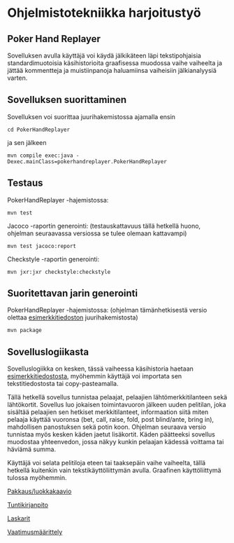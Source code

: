 # Ohjelmistotekniikka harjoitustyö

## Poker Hand Replayer

Sovelluksen avulla käyttäjä voi käydä jälkikäteen läpi tekstipohjaisia standardimuotoisia käsihistorioita graafisessa muodossa vaihe vaiheelta ja jättää kommentteja ja muistiinpanoja haluamiinsa vaiheisiin jälkianalyysiä varten.

## Sovelluksen suorittaminen

Sovelluksen voi suorittaa juurihakemistossa ajamalla ensin
```
cd PokerHandReplayer
```
ja sen jälkeen

```
mvn compile exec:java -Dexec.mainClass=pokerhandreplayer.PokerHandReplayer
```
## Testaus

PokerHandReplayer -hajemistossa:
```
mvn test
```

Jacoco -raportin generointi: (testauskattavuus tällä hetkellä huono, ohjelman seuraavassa versiossa se tulee olemaan kattavampi)
```
mvn test jacoco:report
```

Checkstyle -raportin generointi:
```
mvn jxr:jxr checkstyle:checkstyle
```
## Suoritettavan jarin generointi

PokerHandReplayer -hajemistossa: (ohjelman tämänhetkisestä versio olettaa [esimerkkitiedoston](https://github.com/gitblast/ot-harjoitustyo/blob/master/PokerHandReplayer/handhistory.txt) juurihakemistosta)
```
mvn package
```
## Sovelluslogiikasta

Sovelluslogiikka on kesken, tässä vaiheessa käsihistoria haetaan [esimerkkitiedostosta](https://github.com/gitblast/ot-harjoitustyo/blob/master/PokerHandReplayer/handhistory.txt), myöhemmin käyttäjä voi importata sen tekstitiedostosta tai copy-pasteamalla.

Tällä hetkellä sovellus tunnistaa pelaajat, pelaajien lähtömerkkitilanteen sekä lähtökortit. Sovellus luo jokaisen toimintavuoron jälkeen uuden pelitilan, joka sisältää pelaajien sen hetkiset merkkitilanteet, informaation siitä miten pelaaja käyttää vuoronsa (bet, call, raise, fold, post blind/ante, bring in), mahdollisen panostuksen sekä potin koon. Ohjelman seuraava versio tunnistaa myös kesken käden jaetut lisäkortit. Käden päätteeksi sovellus muodostaa yhteenvedon, jossa näkyy kunkin pelaajan kädessä voittama tai häviämä summa.

Käyttäjä voi selata pelitiloja eteen tai taaksepäin vaihe vaiheelta, tällä hetkellä kuitenkin vain tekstikäyttöliittymän avulla. Graafinen käyttöliittymä tulossa myöhemmin.

[Pakkaus/luokkakaavio](https://github.com/gitblast/ot-harjoitustyo/blob/master/dokumentointi/arkkitehtuuri.md)

[Tuntikirjanpito](https://github.com/gitblast/ot-harjoitustyo/blob/master/dokumentointi/tuntikirjanpito.md)

[Laskarit](https://github.com/gitblast/ot-harjoitustyo/tree/master/laskarit)

[Vaatimusmäärittely](https://github.com/gitblast/ot-harjoitustyo/blob/master/dokumentointi/vaatimusmaarittely.md)
